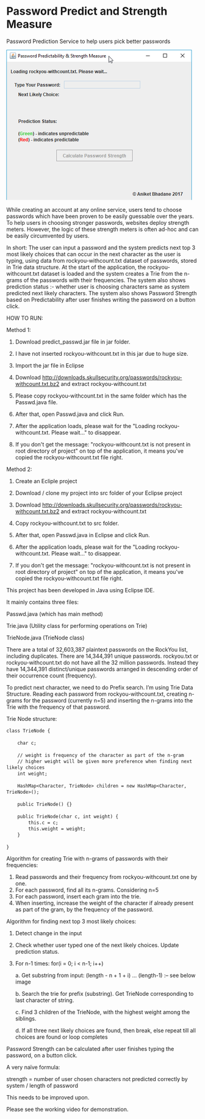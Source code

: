 # Password Predict and Strength Measure

Password Prediction Service to help users pick better passwords

![Demo gif](/passwd_predict_demo.gif?raw=true "Demo GIF")

While creating an account at any online service, users tend to choose passwords 
which have been proven to be easily guessable over the years. 
To help users in choosing stronger passwords, websites deploy strength meters. 
However, the logic of these strength meters is often ad-hoc and can be easily circumvented by users. 

In short:
The user can input a password and the system predicts next top 3 most likely choices 
that can occur in the next character as the user is typing, using data from rockyou-withcount.txt 
dataset of passwords, stored in Trie data structure.
At the start of the application, the rockyou-withcount.txt dataset is loaded 
and the system creates a Trie from the n-grams of the passwords with their frequencies. 
The system also shows prediction status :- whether user is choosing characters 
same as system predicted next likely characters.
The system also shows Password Strength based on Predictability 
after user finishes writing the password on a button click.

HOW TO RUN:

Method 1:

1. Download predict_passwd.jar file in jar folder.

2. I have not inserted rockyou-withcount.txt in this jar due to huge size.

3. Import the jar file in Eclipse

4. Download http://downloads.skullsecurity.org/passwords/rockyou-withcount.txt.bz2 
   and extract rockyou-withcount.txt

5. Please copy rockyou-withcount.txt in the same folder which has the Passwd.java file.

6. After that, open Passwd.java and click Run.

7. After the application loads, 
   please wait for the "Loading rockyou-withcount.txt. Please wait..." to disappear.

8. If you don't get the message: "rockyou-withcount.txt is not present in root directory of project" 
   on top of the application, it means you've copied the rockyou-withcount.txt file right.
   
Method 2:

1. Create an Ecliple project

2. Download / clone my project into src folder of your Eclipse project

3. Download http://downloads.skullsecurity.org/passwords/rockyou-withcount.txt.bz2 
   and extract rockyou-withcount.txt

4. Copy rockyou-withcount.txt to src folder.

5. After that, open Passwd.java in Eclipse and click Run.

6. After the application loads, please wait for the "Loading rockyou-withcount.txt. Please wait..." to disappear.

7. If you don't get the message: "rockyou-withcount.txt is not present in root directory of project" 
   on top of the application, it means you've copied the rockyou-withcount.txt file right.
   

This project has been developed in Java using Eclipse IDE.

It mainly contains three files:

Passwd.java (which has main method)

Trie.java (Utility class for performing operations on Trie)

TrieNode.java (TrieNode class)
   
There are a total of 32,603,387 plaintext passwords on the RockYou list, including duplicates. 
There are 14,344,391 unique passwords.
rockyou.txt or rockyou-withcount.txt do not have all the 32 million passwords.
Instead they have 14,344,391 distinct/unique passwords arranged in descending order of their occurrence count (frequency).

To predict next character, we need to do Prefix search.
I’m using Trie Data Structure.
Reading each password from rockyou-withcount.txt, creating n-grams for the password (currently n=5) and inserting the n-grams into the Trie with the frequency of that password.

Trie Node structure:

	class TrieNode {
		
		char c;

		// weight is frequency of the character as part of the n-gram
		// higher weight will be given more preference when finding next likely choices
		int weight;
		
		HashMap<Character, TrieNode> children = new HashMap<Character, TrieNode>();

		public TrieNode() {}

		public TrieNode(char c, int weight) {
			this.c = c;
			this.weight = weight;
		}
		
	}

Algorithm for creating Trie with n-grams of passwords with their frequencies:
1.	Read passwords and their frequency from rockyou-withcount.txt one by one.
2.	For each password, find all its n-grams. Considering n=5
3.	For each password, insert each gram into the trie. 
4.	When inserting, increase the weight of the character if already present as part of the gram, by the frequency of the password.

Algorithm for finding next top 3 most likely choices:
1.	Detect change in the input
2.	Check whether user typed one of the next likely choices. Update prediction status.
3.	For n-1 times: for(i = 0; i < n-1; i++)
	
	a.	Get substring from input: (length - n + 1 + i) ... (length-1) :– see below image
	
	b.	Search the trie for prefix (substring). Get TrieNode corresponding to last character of string.
	
	c.	Find 3 children of the TrieNode, with the highest weight among the siblings.
	
	d.	If all three next likely choices are found, then break, else repeat till all choices are found or loop completes

Password Strength can be calculated after user finishes typing the password, on a button click.

A very naïve formula: 

strength = number of user chosen characters not predicted correctly by system  / length of password

This needs to be improved upon.

 
Please see the working video for demonstration.
